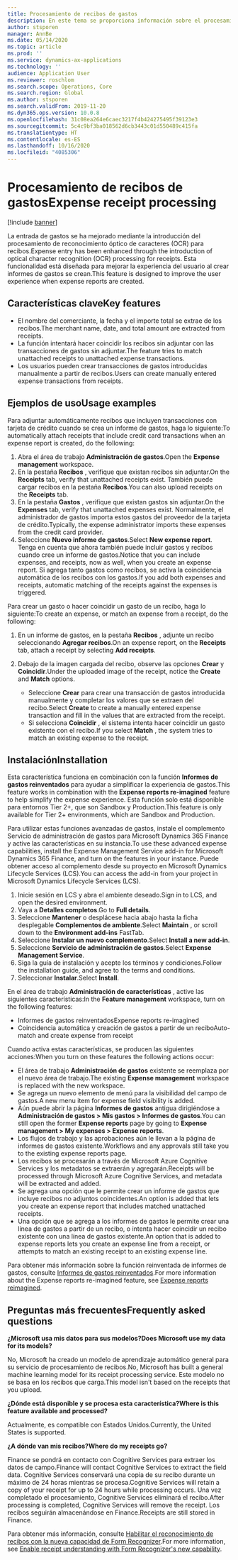 ```yaml
---
title: Procesamiento de recibos de gastos
description: En este tema se proporciona información sobre el procesamiento de reconocimiento óptico de caracteres (OCR) para recibos. Esta funcionalidad está diseñada para mejorar la experiencia del usuario al crear informes de gastos se crean en Microsoft Dynamics 365 Finance.
author: stsporen
manager: AnnBe
ms.date: 05/14/2020
ms.topic: article
ms.prod: ''
ms.service: dynamics-ax-applications
ms.technology: ''
audience: Application User
ms.reviewer: roschlom
ms.search.scope: Operations, Core
ms.search.region: Global
ms.author: stsporen
ms.search.validFrom: 2019-11-20
ms.dyn365.ops.version: 10.0.8
ms.openlocfilehash: 31c08ea264e6caec3217f4b424275495f39123e3
ms.sourcegitcommit: 5c4c9bf3ba018562d6cb3443c01d550489c415fa
ms.translationtype: HT
ms.contentlocale: es-ES
ms.lasthandoff: 10/16/2020
ms.locfileid: "4085306"
---
```

# <a name="expense-receipt-processing"></a><span data-ttu-id="f8bcb-104">Procesamiento de recibos de gastos</span><span class="sxs-lookup"><span data-stu-id="f8bcb-104">Expense receipt processing</span></span>

[!include [banner](../includes/banner.md)]

<span data-ttu-id="f8bcb-105">La entrada de gastos se ha mejorado mediante la introducción del procesamiento de reconocimiento óptico de caracteres (OCR) para recibos.</span><span class="sxs-lookup"><span data-stu-id="f8bcb-105">Expense entry has been enhanced through the introduction of optical character recognition (OCR) processing for receipts.</span></span> <span data-ttu-id="f8bcb-106">Esta funcionalidad está diseñada para mejorar la experiencia del usuario al crear informes de gastos se crean.</span><span class="sxs-lookup"><span data-stu-id="f8bcb-106">This feature is designed to improve the user experience when expense reports are created.</span></span>

## <a name="key-features"></a><span data-ttu-id="f8bcb-107">Características clave</span><span class="sxs-lookup"><span data-stu-id="f8bcb-107">Key features</span></span>

- <span data-ttu-id="f8bcb-108">El nombre del comerciante, la fecha y el importe total se extrae de los recibos.</span><span class="sxs-lookup"><span data-stu-id="f8bcb-108">The merchant name, date, and total amount are extracted from receipts.</span></span>
- <span data-ttu-id="f8bcb-109">La función intentará hacer coincidir los recibos sin adjuntar con las transacciones de gastos sin adjuntar.</span><span class="sxs-lookup"><span data-stu-id="f8bcb-109">The feature tries to match unattached receipts to unattached expense transactions.</span></span>
- <span data-ttu-id="f8bcb-110">Los usuarios pueden crear transacciones de gastos introducidas manualmente a partir de recibos.</span><span class="sxs-lookup"><span data-stu-id="f8bcb-110">Users can create manually entered expense transactions from receipts.</span></span>

## <a name="usage-examples"></a><span data-ttu-id="f8bcb-111">Ejemplos de uso</span><span class="sxs-lookup"><span data-stu-id="f8bcb-111">Usage examples</span></span>

<span data-ttu-id="f8bcb-112">Para adjuntar automáticamente recibos que incluyen transacciones con tarjeta de crédito cuando se crea un informe de gastos, haga lo siguiente:</span><span class="sxs-lookup"><span data-stu-id="f8bcb-112">To automatically attach receipts that include credit card transactions when an expense report is created, do the following:</span></span>

  1. <span data-ttu-id="f8bcb-113">Abra el área de trabajo **Administración de gastos**.</span><span class="sxs-lookup"><span data-stu-id="f8bcb-113">Open the **Expense management** workspace.</span></span>
  2. <span data-ttu-id="f8bcb-114">En la pestaña **Recibos** , verifique que existan recibos sin adjuntar.</span><span class="sxs-lookup"><span data-stu-id="f8bcb-114">On the **Receipts** tab, verify that unattached receipts exist.</span></span> <span data-ttu-id="f8bcb-115">También puede cargar recibos en la pestaña **Recibos**.</span><span class="sxs-lookup"><span data-stu-id="f8bcb-115">You can also upload receipts on the **Receipts** tab.</span></span>
  3. <span data-ttu-id="f8bcb-116">En la pestaña **Gastos** , verifique que existan gastos sin adjuntar.</span><span class="sxs-lookup"><span data-stu-id="f8bcb-116">On the **Expenses** tab, verify that unattached expenses exist.</span></span> <span data-ttu-id="f8bcb-117">Normalmente, el administrador de gastos importa estos gastos del proveedor de la tarjeta de crédito.</span><span class="sxs-lookup"><span data-stu-id="f8bcb-117">Typically, the expense administrator imports these expenses from the credit card provider.</span></span>
  4. <span data-ttu-id="f8bcb-118">Seleccione **Nuevo informe de gastos**.</span><span class="sxs-lookup"><span data-stu-id="f8bcb-118">Select **New expense report**.</span></span> <span data-ttu-id="f8bcb-119">Tenga en cuenta que ahora también puede incluir gastos y recibos cuando cree un informe de gastos.</span><span class="sxs-lookup"><span data-stu-id="f8bcb-119">Notice that you can include expenses, and receipts, now as well, when you create an expense report.</span></span> <span data-ttu-id="f8bcb-120">Si agrega tanto gastos como recibos, se activa la coincidencia automática de los recibos con los gastos.</span><span class="sxs-lookup"><span data-stu-id="f8bcb-120">If you add both expenses and receipts, automatic matching of the receipts against the expenses is triggered.</span></span>

<span data-ttu-id="f8bcb-121">Para crear un gasto o hacer coincidir un gasto de un recibo, haga lo siguiente:</span><span class="sxs-lookup"><span data-stu-id="f8bcb-121">To create an expense, or match an expense from a receipt, do the following:</span></span>

  1. <span data-ttu-id="f8bcb-122">En un informe de gastos, en la pestaña **Recibos** , adjunte un recibo seleccionando **Agregar recibos**.</span><span class="sxs-lookup"><span data-stu-id="f8bcb-122">On an expense report, on the **Receipts** tab, attach a receipt by selecting **Add receipts**.</span></span>
  2. <span data-ttu-id="f8bcb-123">Debajo de la imagen cargada del recibo, observe las opciones **Crear** y **Coincidir**.</span><span class="sxs-lookup"><span data-stu-id="f8bcb-123">Under the uploaded image of the receipt, notice the **Create** and **Match** options.</span></span>

      - <span data-ttu-id="f8bcb-124">Seleccione **Crear** para crear una transacción de gastos introducida manualmente y completar los valores que se extraen del recibo.</span><span class="sxs-lookup"><span data-stu-id="f8bcb-124">Select **Create** to create a manually entered expense transaction and fill in the values that are extracted from the receipt.</span></span>
      - <span data-ttu-id="f8bcb-125">Si selecciona **Coincidir** , el sistema intenta hacer coincidir un gasto existente con el recibo.</span><span class="sxs-lookup"><span data-stu-id="f8bcb-125">If you select **Match** , the system tries to match an existing expense to the receipt.</span></span>

## <a name="installation"></a><span data-ttu-id="f8bcb-126">Instalación</span><span class="sxs-lookup"><span data-stu-id="f8bcb-126">Installation</span></span>

<span data-ttu-id="f8bcb-127">Esta característica funciona en combinación con la función **Informes de gastos reinventados** para ayudar a simplificar la experiencia de gastos.</span><span class="sxs-lookup"><span data-stu-id="f8bcb-127">This feature works in combination with the **Expense reports re-imagined** feature to help simplify the expense experience.</span></span> <span data-ttu-id="f8bcb-128">Esta función solo está disponible para entornos Tier 2+, que son Sandbox y Production.</span><span class="sxs-lookup"><span data-stu-id="f8bcb-128">This feature is only available for Tier 2+ environments, which are Sandbox and Production.</span></span>

<span data-ttu-id="f8bcb-129">Para utilizar estas funciones avanzadas de gastos, instale el complemento Servicio de administración de gastos para Microsoft Dynamics 365 Finance y active las características en su instancia.</span><span class="sxs-lookup"><span data-stu-id="f8bcb-129">To use these advanced expense capabilities, install the Expense Management Service add-in for Microsoft Dynamics 365 Finance, and turn on the features in your instance.</span></span> <span data-ttu-id="f8bcb-130">Puede obtener acceso al complemento desde su proyecto en Microsoft Dynamics Lifecycle Services (LCS).</span><span class="sxs-lookup"><span data-stu-id="f8bcb-130">You can access the add-in from your project in Microsoft Dynamics Lifecycle Services (LCS).</span></span>

1. <span data-ttu-id="f8bcb-131">Inicie sesión en LCS y abra el ambiente deseado.</span><span class="sxs-lookup"><span data-stu-id="f8bcb-131">Sign in to LCS, and open the desired environment.</span></span>
2. <span data-ttu-id="f8bcb-132">Vaya a **Detalles completos**.</span><span class="sxs-lookup"><span data-stu-id="f8bcb-132">Go to **Full details**.</span></span>
3. <span data-ttu-id="f8bcb-133">Seleccione **Mantener** o desplácese hacia abajo hasta la ficha desplegable **Complementos de ambiente**.</span><span class="sxs-lookup"><span data-stu-id="f8bcb-133">Select **Maintain** , or scroll down to the **Environment add-ins** FastTab.</span></span>
4. <span data-ttu-id="f8bcb-134">Seleccione **Instalar un nuevo complemento**.</span><span class="sxs-lookup"><span data-stu-id="f8bcb-134">Select **Install a new add-in**.</span></span>
5. <span data-ttu-id="f8bcb-135">Seleccione **Servicio de administración de gastos**.</span><span class="sxs-lookup"><span data-stu-id="f8bcb-135">Select **Expense Management Service**.</span></span>
6. <span data-ttu-id="f8bcb-136">Siga la guía de instalación y acepte los términos y condiciones.</span><span class="sxs-lookup"><span data-stu-id="f8bcb-136">Follow the installation guide, and agree to the terms and conditions.</span></span>
7. <span data-ttu-id="f8bcb-137">Seleccionar **Instalar**.</span><span class="sxs-lookup"><span data-stu-id="f8bcb-137">Select **Install**.</span></span>

<span data-ttu-id="f8bcb-138">En el área de trabajo **Administración de características** , active las siguientes características:</span><span class="sxs-lookup"><span data-stu-id="f8bcb-138">In the **Feature management** workspace, turn on the following features:</span></span>

- <span data-ttu-id="f8bcb-139">Informes de gastos reinventados</span><span class="sxs-lookup"><span data-stu-id="f8bcb-139">Expense reports re-imagined</span></span>
- <span data-ttu-id="f8bcb-140">Coincidencia automática y creación de gastos a partir de un recibo</span><span class="sxs-lookup"><span data-stu-id="f8bcb-140">Auto-match and create expense from receipt</span></span>

<span data-ttu-id="f8bcb-141">Cuando activa estas características, se producen las siguientes acciones:</span><span class="sxs-lookup"><span data-stu-id="f8bcb-141">When you turn on these features the following actions occur:</span></span>

- <span data-ttu-id="f8bcb-142">El área de trabajo **Administración de gastos** existente se reemplaza por el nuevo área de trabajo.</span><span class="sxs-lookup"><span data-stu-id="f8bcb-142">The existing **Expense management** workspace is replaced with the new workspace.</span></span>
- <span data-ttu-id="f8bcb-143">Se agrega un nuevo elemento de menú para la visibilidad del campo de gastos.</span><span class="sxs-lookup"><span data-stu-id="f8bcb-143">A new menu item for expense field visibility is added.</span></span>
- <span data-ttu-id="f8bcb-144">Aún puede abrir la página **Informes de gastos** antigua dirigiéndose a **Administración de gastos > Mis gastos > Informes de gastos**.</span><span class="sxs-lookup"><span data-stu-id="f8bcb-144">You can still open the former **Expense reports** page by going to **Expense management > My expenses > Expense reports**.</span></span>
- <span data-ttu-id="f8bcb-145">Los flujos de trabajo y las aprobaciones aún le llevan a la página de informes de gastos existente.</span><span class="sxs-lookup"><span data-stu-id="f8bcb-145">Workflows and any approvals still take you to the existing expense reports page.</span></span>
- <span data-ttu-id="f8bcb-146">Los recibos se procesarán a través de Microsoft Azure Cognitive Services y los metadatos se extraerán y agregarán.</span><span class="sxs-lookup"><span data-stu-id="f8bcb-146">Receipts will be processed through Microsoft Azure Cognitive Services, and metadata will be extracted and added.</span></span>
- <span data-ttu-id="f8bcb-147">Se agrega una opción que le permite crear un informe de gastos que incluye recibos no adjuntos coincidentes.</span><span class="sxs-lookup"><span data-stu-id="f8bcb-147">An option is added that lets you create an expense report that includes matched unattached receipts.</span></span>
- <span data-ttu-id="f8bcb-148">Una opción que se agrega a los informes de gastos le permite crear una línea de gastos a partir de un recibo, o intenta hacer coincidir un recibo existente con una línea de gastos existente.</span><span class="sxs-lookup"><span data-stu-id="f8bcb-148">An option that is added to expense reports lets you create an expense line from a receipt, or attempts to match an existing receipt to an existing expense line.</span></span>

<span data-ttu-id="f8bcb-149">Para obtener más información sobre la función reinventada de informes de gastos, consulte [Informes de gastos reinventados](ExpenseWorkspaceNew.md).</span><span class="sxs-lookup"><span data-stu-id="f8bcb-149">For more information about the Expense reports re-imagined feature, see [Expense reports reimagined](ExpenseWorkspaceNew.md).</span></span>

## <a name="frequently-asked-questions"></a><span data-ttu-id="f8bcb-150">Preguntas más frecuentes</span><span class="sxs-lookup"><span data-stu-id="f8bcb-150">Frequently asked questions</span></span>

<span data-ttu-id="f8bcb-151">**¿Microsoft usa mis datos para sus modelos?**</span><span class="sxs-lookup"><span data-stu-id="f8bcb-151">**Does Microsoft use my data for its models?**</span></span>

<span data-ttu-id="f8bcb-152">No, Microsoft ha creado un modelo de aprendizaje automático general para su servicio de procesamiento de recibos.</span><span class="sxs-lookup"><span data-stu-id="f8bcb-152">No, Microsoft has built a general machine learning model for its receipt processing service.</span></span> <span data-ttu-id="f8bcb-153">Este modelo no se basa en los recibos que carga.</span><span class="sxs-lookup"><span data-stu-id="f8bcb-153">This model isn't based on the receipts that you upload.</span></span>

<span data-ttu-id="f8bcb-154">**¿Dónde está disponible y se procesa esta característica?**</span><span class="sxs-lookup"><span data-stu-id="f8bcb-154">**Where is this feature available and processed?**</span></span>

<span data-ttu-id="f8bcb-155">Actualmente, es compatible con Estados Unidos.</span><span class="sxs-lookup"><span data-stu-id="f8bcb-155">Currently, the United States is supported.</span></span>

<span data-ttu-id="f8bcb-156">**¿A dónde van mis recibos?**</span><span class="sxs-lookup"><span data-stu-id="f8bcb-156">**Where do my receipts go?**</span></span>

<span data-ttu-id="f8bcb-157">Finance se pondrá en contacto con Cognitive Services para extraer los datos de campo.</span><span class="sxs-lookup"><span data-stu-id="f8bcb-157">Finance will contact Cognitive Services to extract the field data.</span></span> <span data-ttu-id="f8bcb-158">Cognitive Services conservará una copia de su recibo durante un máximo de 24 horas mientras se procesa.</span><span class="sxs-lookup"><span data-stu-id="f8bcb-158">Cognitive Services will retain a copy of your receipt for up to 24 hours while processing occurs.</span></span> <span data-ttu-id="f8bcb-159">Una vez completado el procesamiento, Cognitive Services eliminará el recibo.</span><span class="sxs-lookup"><span data-stu-id="f8bcb-159">After processing is completed, Cognitive Services will remove the receipt.</span></span> <span data-ttu-id="f8bcb-160">Los recibos seguirán almacenándose en Finance.</span><span class="sxs-lookup"><span data-stu-id="f8bcb-160">Receipts are still stored in Finance.</span></span>

<span data-ttu-id="f8bcb-161">Para obtener más información, consulte [Habilitar el reconocimiento de recibos con la nueva capacidad de Form Recognizer](https://azure.microsoft.com/blog/enable-receipt-understanding-with-form-recognizer-s-new-capability/).</span><span class="sxs-lookup"><span data-stu-id="f8bcb-161">For more information, see [Enable receipt understanding with Form Recognizer's new capability](https://azure.microsoft.com/blog/enable-receipt-understanding-with-form-recognizer-s-new-capability/).</span></span>
